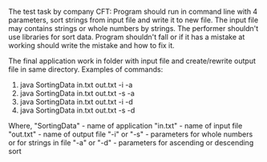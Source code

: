 The test task by company CFT:
Program should run in command line with 4 parameters, sort strings from input file and write it to new file.
The input file may contains strings or whole numbers by strings.
The performer shouldn't use libraries for sort data. 
Program shouldn't fall or if it has a mistake at working should write the mistake and how to fix it.

The final application work in folder with input file and create/rewrite output file in same directory. 
Examples of commands:
1) java SortingData in.txt out.txt -i -a
2) java SortingData in.txt out.txt -s -a
3) java SortingData in.txt out.txt -i -d
4) java SortingData in.txt out.txt -s -d

Where, 
"SortingData" - name of application
"in.txt"      - name of input file
"out.txt"     - name of output file
"-i" or "-s"  - parameters for whole numbers or for strings in file
"-a" or "-d"  - parameters for ascending or descending sort
